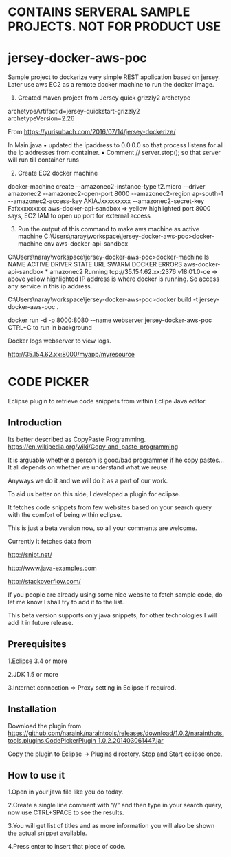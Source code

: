 CONTAINS SERVERAL SAMPLE PROJECTS. NOT FOR PRODUCT USE
======================================================

jersey-docker-aws-poc
=====================
Sample project to dockerize very simple REST application based on jersey. 
Later use aws EC2 as a remote docker machine to run the docker image.


1. Created maven project from Jersey quick grizzly2 archetype

archetypeArtifactId=jersey-quickstart-grizzly2  
archetypeVersion=2.26

From <https://yurisubach.com/2016/07/14/jersey-dockerize/> 

In Main.java 
• updated the ipaddress to 0.0.0.0 so that process listens for all the ip addresses from container.
• Comment //  server.stop(); so that server will run till container runs

2. Create EC2 docker machine

docker-machine create --amazonec2-instance-type t2.micro  --driver amazonec2 --amazonec2-open-port 8000 --amazonec2-region ap-south-1 --amazonec2-access-key  AKIAJxxxxxxxxx  --amazonec2-secret-key Fafxxxxxxxxx aws-docker-api-sandbox
=> yellow highlighted port 8000 says, EC2 IAM to open up port for external access


3. Run the output of this command to make aws machine as active machine
C:\Users\naray\workspace\jersey-docker-aws-poc>docker-machine env aws-docker-api-sandbox


C:\Users\naray\workspace\jersey-docker-aws-poc>docker-machine ls
NAME                     ACTIVE   DRIVER      STATE     URL                       SWARM   DOCKER        ERRORS
aws-docker-api-sandbox   *        amazonec2   Running   tcp://35.154.62.xx:2376           v18.01.0-ce
=> above yellow highlighted IP address is where docker is running. So access any service in this ip address.


C:\Users\naray\workspace\jersey-docker-aws-poc>docker build -t jersey-docker-aws-poc .

docker run -d -p 8000:8080 --name webserver jersey-docker-aws-poc
CTRL+C to run in background

Docker logs webserver to view logs.


http://35.154.62.xx:8000/myapp/myresource








CODE PICKER
===========

Eclipse plugin to retrieve code snippets from within Eclipe Java editor.


Introduction
------------
 

Its better described as CopyPaste Programming. https://en.wikipedia.org/wiki/Copy_and_paste_programming

It is arguable whether a person is good/bad programmer if he copy pastes... It all depends on whether we understand what we reuse.

Anyways we do it and we will do it as a part of our work.

 

To aid us better on this side, I developed a plugin for eclipse. 

It fetches code snippets from few websites based on your search query with the comfort of being within eclipse.

This is just a beta version now, so all your comments are welcome. 

Currently it fetches data from 

 

http://snipt.net/

http://www.java-examples.com

http://stackoverflow.com/

 

If you people are already using some nice website to fetch sample code, do let me know I shall try to add it to the list.

 

This beta version supports only java snippets, for other technologies I will add it in future release.


Prerequisites
-------------
 

1.Eclipse 3.4 or more

2.JDK 1.5 or more

3.Internet connection => Proxy setting in Eclipse if required.

 

 

 

Installation
------------
 

Download the plugin from 
https://github.com/naraink/naraintools/releases/download/1.0.2/narainthots.tools.plugins.CodePickerPlugin_1.0.2.201403061447.jar 

Copy the plugin to Eclipse -> Plugins directory. Stop and Start eclipse once.

How to use it
-------------

1.Open in your java file like you do today.

2.Create a single line comment with “//” and then type in your search query, now use CTRL+SPACE to see the results.

3.You will get list of titles and as more information you will also be shown the actual snippet available.

4.Press enter to insert that piece of code.

